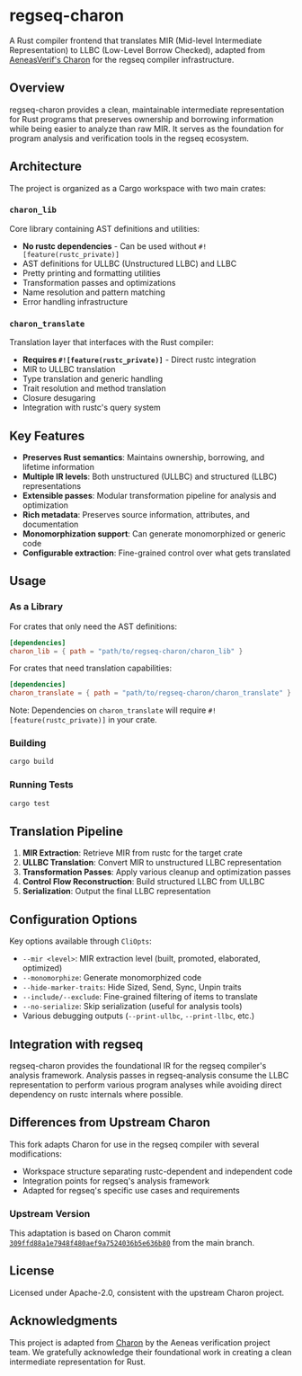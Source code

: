 # regseq-charon

A Rust compiler frontend that translates MIR (Mid-level Intermediate Representation) to LLBC (Low-Level Borrow Checked), adapted from [AeneasVerif's Charon](https://github.com/AeneasVerif/charon) for the regseq compiler infrastructure.

## Overview

regseq-charon provides a clean, maintainable intermediate representation for Rust programs that preserves ownership and borrowing information while being easier to analyze than raw MIR. It serves as the foundation for program analysis and verification tools in the regseq ecosystem.

## Architecture

The project is organized as a Cargo workspace with two main crates:

### `charon_lib`
Core library containing AST definitions and utilities:
- **No rustc dependencies** - Can be used without `#![feature(rustc_private)]`
- AST definitions for ULLBC (Unstructured LLBC) and LLBC
- Pretty printing and formatting utilities
- Transformation passes and optimizations
- Name resolution and pattern matching
- Error handling infrastructure

### `charon_translate`
Translation layer that interfaces with the Rust compiler:
- **Requires `#![feature(rustc_private)]`** - Direct rustc integration
- MIR to ULLBC translation
- Type translation and generic handling
- Trait resolution and method translation
- Closure desugaring
- Integration with rustc's query system

## Key Features

- **Preserves Rust semantics**: Maintains ownership, borrowing, and lifetime information
- **Multiple IR levels**: Both unstructured (ULLBC) and structured (LLBC) representations
- **Extensible passes**: Modular transformation pipeline for analysis and optimization
- **Rich metadata**: Preserves source information, attributes, and documentation
- **Monomorphization support**: Can generate monomorphized or generic code
- **Configurable extraction**: Fine-grained control over what gets translated

## Usage

### As a Library

For crates that only need the AST definitions:
```toml
[dependencies]
charon_lib = { path = "path/to/regseq-charon/charon_lib" }
```

For crates that need translation capabilities:
```toml
[dependencies]
charon_translate = { path = "path/to/regseq-charon/charon_translate" }
```

Note: Dependencies on `charon_translate` will require `#![feature(rustc_private)]` in your crate.

### Building

```bash
cargo build
```

### Running Tests

```bash
cargo test
```

## Translation Pipeline

1. **MIR Extraction**: Retrieve MIR from rustc for the target crate
2. **ULLBC Translation**: Convert MIR to unstructured LLBC representation
3. **Transformation Passes**: Apply various cleanup and optimization passes
4. **Control Flow Reconstruction**: Build structured LLBC from ULLBC
5. **Serialization**: Output the final LLBC representation

## Configuration Options

Key options available through `CliOpts`:

- `--mir <level>`: MIR extraction level (built, promoted, elaborated, optimized)
- `--monomorphize`: Generate monomorphized code
- `--hide-marker-traits`: Hide Sized, Send, Sync, Unpin traits
- `--include/--exclude`: Fine-grained filtering of items to translate
- `--no-serialize`: Skip serialization (useful for analysis tools)
- Various debugging outputs (`--print-ullbc`, `--print-llbc`, etc.)

## Integration with regseq

regseq-charon provides the foundational IR for the regseq compiler's analysis framework. Analysis passes in regseq-analysis consume the LLBC representation to perform various program analyses while avoiding direct dependency on rustc internals where possible.

## Differences from Upstream Charon

This fork adapts Charon for use in the regseq compiler with several modifications:

- Workspace structure separating rustc-dependent and independent code
- Integration points for regseq's analysis framework
- Adapted for regseq's specific use cases and requirements

### Upstream Version

This adaptation is based on Charon commit [`309ffd88a1e7948f480aef9a7524036b5e636b80`](https://github.com/AeneasVerif/charon/commit/309ffd88a1e7948f480aef9a7524036b5e636b80) from the main branch.

## License

Licensed under Apache-2.0, consistent with the upstream Charon project.

## Acknowledgments

This project is adapted from [Charon](https://github.com/AeneasVerif/charon) by the Aeneas verification project team. We gratefully acknowledge their foundational work in creating a clean intermediate representation for Rust.